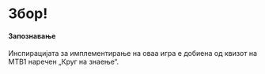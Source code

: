 ﻿Збор!
============
   
<h4> Запознавање </h4>
<p> Инспирацијата за имплементирање на оваа игра е добиена од квизот на МТВ1 наречен „Круг на знаење“. </p>
